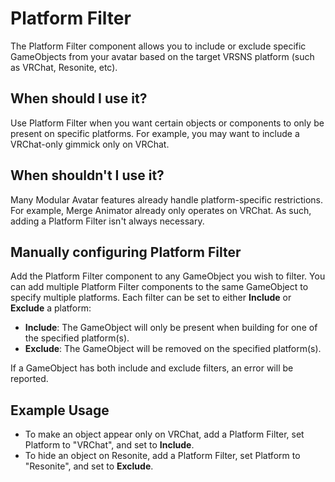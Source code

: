 # Platform Filter

The Platform Filter component allows you to include or exclude specific GameObjects from your avatar based on the target VRSNS platform (such as VRChat, Resonite, etc).

## When should I use it?

Use Platform Filter when you want certain objects or components to only be present on specific platforms. For example,
you may want to include a VRChat-only gimmick only on VRChat.

## When shouldn't I use it?

Many Modular Avatar features already handle platform-specific restrictions. For example, Merge Animator already only
operates on VRChat. As such, adding a Platform Filter isn't always necessary.

## Manually configuring Platform Filter

Add the Platform Filter component to any GameObject you wish to filter. You can add multiple Platform Filter components
to the same GameObject to specify multiple platforms. Each filter can be set to either **Include** or **Exclude** a platform:

- **Include**: The GameObject will only be present when building for one of the specified platform(s).
- **Exclude**: The GameObject will be removed on the specified platform(s).

If a GameObject has both include and exclude filters, an error will be reported.

## Example Usage

- To make an object appear only on VRChat, add a Platform Filter, set Platform to "VRChat", and set to **Include**.
- To hide an object on Resonite, add a Platform Filter, set Platform to "Resonite", and set to **Exclude**.